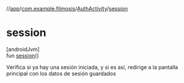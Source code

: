 //[app](../../../index.md)/[com.example.filmosis](../index.md)/[AuthActivity](index.md)/[session](session.md)

# session

[androidJvm]\
fun [session](session.md)()

Verifica si ya hay una sesión iniciada, y si es así, redirige a la pantalla principal con los datos de sesión guardados
